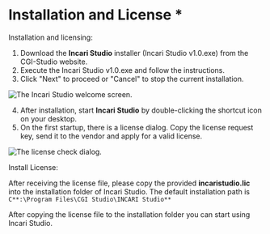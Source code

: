 # Installation and License \*

Installation and licensing:

1. Download the **Incari Studio** installer \(Incari Studio v1.0.exe\) from the CGI-Studio website.
2. Execute the Incari Studio v1.0.exe and follow the instructions.
3. Click "Next" to proceed or "Cancel" to stop the current installation. 

![The Incari Studio welcome screen.](../.gitbook/assets/setup1.png)

   4. After installation, start **Incari Studio** by double-clicking the shortcut icon on your desktop.  
   5. On the first startup, there is a license dialog. Copy the license request key, send it to the vendor and apply for a valid license.

![The license check dialog.](../.gitbook/assets/licenseblurred.png)

Install License:

After receiving the license file, please copy the provided **incaristudio.lic** into the installation folder of Incari Studio. The default installation path is `C**:\Program Files\CGI Studio\INCARI Studio**`

After copying the license file to the installation folder you can start using Incari Studio.

